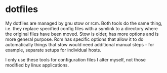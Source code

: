 # dotfiles
My dotfiles are managed by gnu stow or rcm. Both tools do the same thing, i.e. they replace specified config files with a symlink to a directory where 
the original files have been moved. Stow is older, has more options and is more general purpose. Rcm has specific options that allow it to 
do automatically things that stow would need additional manual steps - for example, separate setups for individual hosts.

I only use these tools for configuration files I alter myself, not those modified by linux applications.





